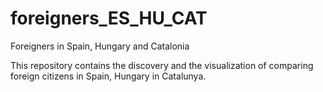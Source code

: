 # foreigners_ES_HU_CAT
Foreigners in Spain, Hungary and Catalonia 

This repository contains the discovery and the visualization of comparing foreign citizens in Spain, Hungary in Catalunya.
